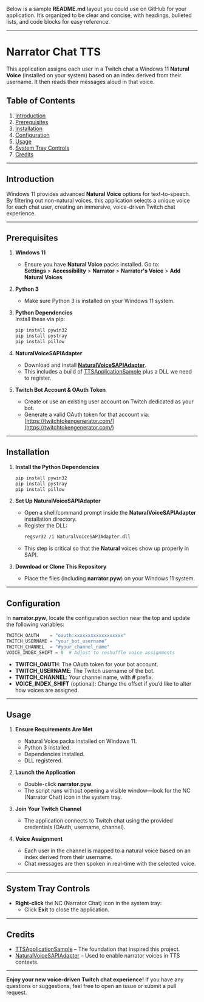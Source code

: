 Below is a sample **README.md** layout you could use on GitHub for your application. It’s organized to be clear and concise, with headings, bulleted lists, and code blocks for easy reference.

---

# Narrator Chat TTS

This application assigns each user in a Twitch chat a Windows 11 **Natural Voice** (installed on your system) based on an index derived from their username. It then reads their messages aloud in that voice.

## Table of Contents
1. [Introduction](#introduction)
2. [Prerequisites](#prerequisites)
3. [Installation](#installation)
4. [Configuration](#configuration)
5. [Usage](#usage)
6. [System Tray Controls](#system-tray-controls)
7. [Credits](#credits)

---

## Introduction
Windows 11 provides advanced **Natural Voice** options for text-to-speech. By filtering out non-natural voices, this application selects a unique voice for each chat user, creating an immersive, voice-driven Twitch chat experience.

---

## Prerequisites

1. **Windows 11**  
   - Ensure you have **Natural Voice** packs installed. Go to:  
     **Settings** > **Accessibility** > **Narrator** > **Narrator's Voice** > **Add Natural Voices**

2. **Python 3**  
   - Make sure Python 3 is installed on your Windows 11 system.

3. **Python Dependencies**  
   Install these via pip:
   ```bash
   pip install pywin32
   pip install pystray
   pip install pillow
   ```

4. **NaturalVoiceSAPIAdapter**  
   - Download and install **[NaturalVoiceSAPIAdapter](https://github.com/gexgd0419/NaturalVoiceSAPIAdapter?tab=readme-ov-file)**.  
   - This includes a build of [TTSApplicationSample](https://github.com/gexgd0419/TTSApplicationSample/tree/6c48276b66900a9db99763c7ed7a90bf4df1b62f) plus a DLL we need to register.

5. **Twitch Bot Account & OAuth Token**  
   - Create or use an existing user account on Twitch dedicated as your bot.
   - Generate a valid OAuth token for that account via:  
     [https://twitchtokengenerator.com/](https://twitchtokengenerator.com/)

---

## Installation

1. **Install the Python Dependencies**  
   ```bash
   pip install pywin32
   pip install pystray
   pip install pillow
   ```

2. **Set Up NaturalVoiceSAPIAdapter**  
   - Open a shell/command prompt inside the **NaturalVoiceSAPIAdapter** installation directory.
   - Register the DLL:
     ```bash
     regsvr32 /i NaturalVoiceSAPIAdapter.dll
     ```
   - This step is critical so that the **Natural** voices show up properly in SAPI.

3. **Download or Clone This Repository**  
   - Place the files (including **narrator.pyw**) on your Windows 11 system.

---

## Configuration

In **narrator.pyw**, locate the configuration section near the top and update the following variables:

```python
TWITCH_OAUTH    = "oauth:xxxxxxxxxxxxxxxxxx"
TWITCH_USERNAME = "your_bot_username"
TWITCH_CHANNEL  = "#your_channel_name"
VOICE_INDEX_SHIFT = 0  # Adjust to reshuffle voice assignments
```

- **TWITCH_OAUTH**: The OAuth token for your bot account.
- **TWITCH_USERNAME**: The Twitch username of the bot.
- **TWITCH_CHANNEL**: Your channel name, with **#** prefix.
- **VOICE_INDEX_SHIFT** (optional): Change the offset if you’d like to alter how voices are assigned.

---

## Usage

1. **Ensure Requirements Are Met**  
   - Natural Voice packs installed on Windows 11.  
   - Python 3 installed.  
   - Dependencies installed.  
   - DLL registered.

2. **Launch the Application**  
   - Double-click **narrator.pyw**.  
   - The script runs without opening a visible window—look for the NC (Narrator Chat) icon in the system tray.

3. **Join Your Twitch Channel**  
   - The application connects to Twitch chat using the provided credentials (OAuth, username, channel).

4. **Voice Assignment**  
   - Each user in the channel is mapped to a natural voice based on an index derived from their username.
   - Chat messages are then spoken in real-time with the selected voice.

---

## System Tray Controls

- **Right-click** the NC (Narrator Chat) icon in the system tray:
  - Click **Exit** to close the application.

---

## Credits

- [TTSApplicationSample](https://github.com/gexgd0419/TTSApplicationSample/tree/6c48276b66900a9db99763c7ed7a90bf4df1b62f) – The foundation that inspired this project.
- [NaturalVoiceSAPIAdapter](https://github.com/gexgd0419/NaturalVoiceSAPIAdapter) – Used to enable narrator voices in TTS contexts.

---

**Enjoy your new voice-driven Twitch chat experience!** If you have any questions or suggestions, feel free to open an issue or submit a pull request.
